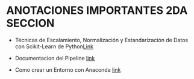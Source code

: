# ANOTACIONES IMPORTANTES 2DA SECCION

- Técnicas de Escalamiento, Normalización y Estandarización de Datos con Scikit-Learn de Python[Link](https://www.youtube.com/watch?v=-VuR14Qyl7E)
- Documentacion del Pipeline [link](https://scikit-learn.org/stable/modules/generated/sklearn.pipeline.Pipeline.html)

- Como crear un Entorno con Anaconda [link](https://www.youtube.com/watch?v=2YGhVHW-dTE)